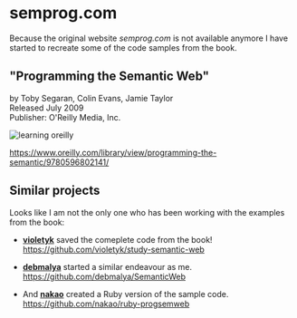 # semprog.com
Because the original website _semprog.com_ is not available anymore I have started to recreate some of the code samples from the book.

## "Programming the Semantic Web"
by Toby Segaran, Colin Evans, Jamie Taylor  
Released July 2009  
Publisher: O'Reilly Media, Inc.  

![learning oreilly](https://github.com/user-attachments/assets/13923fe8-b28b-41d2-b7cf-e4117761ac3a)

https://www.oreilly.com/library/view/programming-the-semantic/9780596802141/

## Similar projects
Looks like I am not the only one who has been working with the examples from the book:

- **[violetyk](https://github.com/violetyk)** saved the comeplete code from the book!  
https://github.com/violetyk/study-semantic-web

- **[debmalya](https://github.com/debmalya)** started a similar endeavour as me.  
https://github.com/debmalya/SemanticWeb

- And **[nakao](https://github.com/nakao)** created a Ruby version of the sample code.  
https://github.com/nakao/ruby-progsemweb

